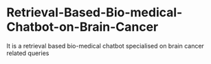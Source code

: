 # Retrieval-Based-Bio-medical-Chatbot-on-Brain-Cancer
It is a retrieval based bio-medical chatbot specialised on brain cancer related queries
